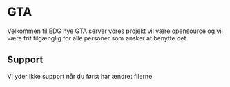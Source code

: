 # GTA
Velkommen til EDG nye GTA server vores projekt vil være opensource og vil være frit tilgænglig for alle personer som ønsker at benytte det.

## Support
Vi yder ikke support når du først har ændret filerne
